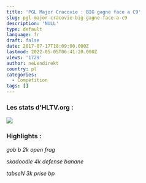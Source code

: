 ```yaml
---
title: 'PGL Major Cracovie : BIG gagne face a C9'
slug: pgl-major-cracovie-big-gagne-face-a-c9
description: 'NULL'
type: default
language: fr
draft: false
date: 2017-07-17T18:09:00.000Z
lastmod: 2022-05-05T06:41:20.000Z
views: '1729'
author: neLendirekt
country: pl
categories:
  - Compétition
tags: []
---
```

### Les stats d'HLTV.org :

_![](/storage/images/596cfd4d96bfcbigc9png.png)_

### Highlights :

_gob b 2k open frag_   

_skadoodle 4k defense banane_   

_tabseN 3k prise bp_   
